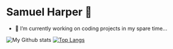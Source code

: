 # Samuel Harper 👋

- 🔭 I’m currently working on coding projects in my spare time...

<!-- 
- 🌱 I’m currently learning ...
- 👯 I’m looking to collaborate on ...
- 🤔 I’m looking for help with ...
- 💬 Ask me about ...
- 📫 How to reach me: ...
- 😄 Pronouns: ...
- ⚡ Fun fact: ...
-->

![My Github stats](https://github-readme-stats.vercel.app/api?username=sampyxis&show_icons=true&theme=synthwave&count_private=true)
[![Top Langs](https://github-readme-stats.vercel.app/api/top-langs/?username=sampyxis&layout=compact)](https://github.com/anuraghazra/github-readme-stats)

